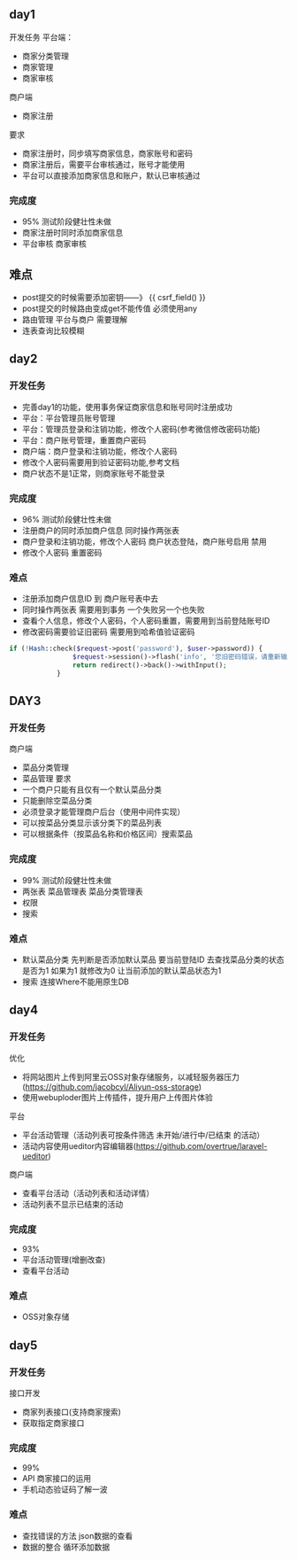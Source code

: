 ## day1
开发任务
平台端： 
- 商家分类管理 
- 商家管理 
- 商家审核

商户端 
- 商家注册

要求 
- 商家注册时，同步填写商家信息，商家账号和密码 
- 商家注册后，需要平台审核通过，账号才能使用 
- 平台可以直接添加商家信息和账户，默认已审核通过


### 完成度
- 95% 测试阶段健壮性未做
- 商家注册时同时添加商家信息
- 平台审核 商家审核
## 难点

- post提交的时候需要添加密钥——》 {{ csrf_field() }}
- post提交的时候路由变成get不能传值 必须使用any
- 路由管理 平台与商户 需要理解
- 连表查询比较模糊

## day2
### 开发任务
- 完善day1的功能，使用事务保证商家信息和账号同时注册成功
- 平台：平台管理员账号管理
- 平台：管理员登录和注销功能，修改个人密码(参考微信修改密码功能)
- 平台：商户账号管理，重置商户密码
- 商户端：商户登录和注销功能，修改个人密码
- 修改个人密码需要用到验证密码功能,参考文档
- 商户状态不是1正常，则商家账号不能登录

### 完成度
- 96%  测试阶段健壮性未做
- 注册商户的同时添加商户信息  同时操作两张表
- 商户登录和注销功能，修改个人密码 商户状态登陆，商户账号启用 禁用
- 修改个人密码 重置密码

### 难点
- 注册添加商户信息ID 到 商户账号表中去
- 同时操作两张表 需要用到事务 一个失败另一个也失败
- 查看个人信息，修改个人密码，个人密码重置，需要用到当前登陆账号ID
- 修改密码需要验证旧密码 需要用到哈希值验证密码
```php
if (!Hash::check($request->post('password'), $user->password)) {
                $request->session()->flash('info', '您旧密码错误，请重新输入');
                return redirect()->back()->withInput();
            }
```

## DAY3
### 开发任务
商户端 
- 菜品分类管理 
- 菜品管理 
要求 
- 一个商户只能有且仅有一个默认菜品分类 
- 只能删除空菜品分类 
- 必须登录才能管理商户后台（使用中间件实现） 
- 可以按菜品分类显示该分类下的菜品列表 
- 可以根据条件（按菜品名称和价格区间）搜索菜品
### 完成度
- 99% 测试阶段健壮性未做
- 两张表 菜品管理表 菜品分类管理表
- 权限
- 搜索
### 难点
- 默认菜品分类 先判断是否添加默认菜品 要当前登陆ID 去查找菜品分类的状态是否为1 如果为1 就修改为0 让当前添加的默认菜品状态为1
- 搜索 连接Where不能用原生DB

## day4
### 开发任务
优化 
- 将网站图片上传到阿里云OSS对象存储服务，以减轻服务器压力(https://github.com/jacobcyl/Aliyun-oss-storage) 
- 使用webuploder图片上传插件，提升用户上传图片体验

平台 
- 平台活动管理（活动列表可按条件筛选 未开始/进行中/已结束 的活动） 
- 活动内容使用ueditor内容编辑器(https://github.com/overtrue/laravel-ueditor)

商户端 
- 查看平台活动（活动列表和活动详情） 
- 活动列表不显示已结束的活动
###  完成度
- 93%
- 平台活动管理(增删改查)
- 查看平台活动

### 难点
- OSS对象存储

## day5
### 开发任务
接口开发 
- 商家列表接口(支持商家搜索) 
- 获取指定商家接口

###  完成度
- 99%
- API 商家接口的运用
- 手机动态验证码了解一波

### 难点
- 查找错误的方法 json数据的查看
- 数据的整合 循环添加数据



